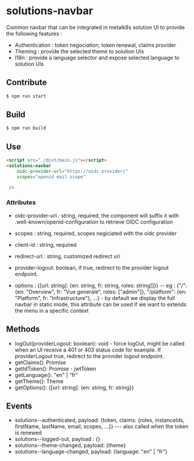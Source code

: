 # solutions-navbar

Common navbar that can be integrated in metalk8s solution UI to provide the following features : 

 - Authentication : token negociation, token renewal, claims provider
 - Theming : provide the selected theme to solution UIs
 - I18n : provide a language selector and expose selected language to solution UIs

## Contribute

```js
$ npm run start
```

## Build

```js
$ npm run build
```

## Use

```html
<script src="./dist/main.js"></script>
<solutions-navbar 
    oidc-provider-url="https://oidc.provider/" 
    scopes="openid mail scope"

 />
```

### Attributes

 - oidc-provider-url : string, required, the component will suffix it with .well-known/openid-configuration to retrieve OIDC configuration
 - scopes : string, required, scopes negiciated with the oidc provider
 - client-id : string, required  
 
 - redirect-url : string, customized redirect uri
 - provider-logout: boolean, if true, redirect to the provider logout endpoint.
 - options : {[url: string]: {en: string, fr: string, roles: string[]}} -- eg : {"/": {en: "Overview", fr: "Vue generale", roles: ["admin"]}, "/platform": {en: "Platform", fr: "Infrastructure"}, ...} - by default we display the full navbar in static mode, this attribute can be used if we want to extends the menu in a specific context

## Methods 

 - logOut(providerLogout: boolean): void - force logOut, might be called when an UI receive a 401 or 403 status code for example. If providerLogout true, redirect to the provider logout endpoint.
 - getClaims(): Promise<Claims>
 - getIdToken(): Promise<string> - jwtToken
 - getLanguage(): "en" | "fr"
 - getTheme(): Theme
 - getOptions(): {[url: string]: {en: string, fr: string}}

## Events 

 - solutions--authenticated, payload: {token, claims: {roles, instanceIds, firstName, lastName, email, scopes, ...}} --- also called when the token is renewed
 - solutions--logged-out, payload : {}
 - solutions--theme-changed, payload: {theme}
 - solutions--language-changed, payload: {language: "en" | "fr"}

